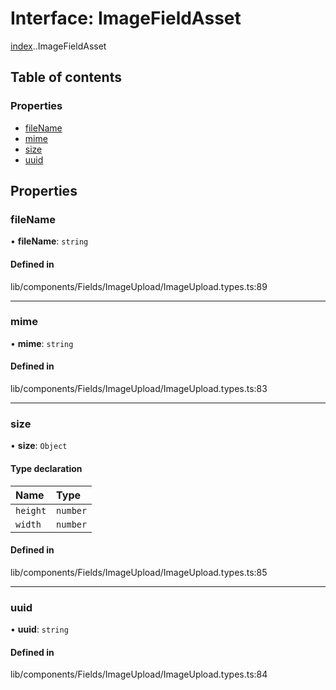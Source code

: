 # Interface: ImageFieldAsset

[index](../wiki/index).[<internal>](../wiki/index.%3Cinternal%3E).ImageFieldAsset

## Table of contents

### Properties

- [fileName](../wiki/index.%3Cinternal%3E.ImageFieldAsset#filename)
- [mime](../wiki/index.%3Cinternal%3E.ImageFieldAsset#mime)
- [size](../wiki/index.%3Cinternal%3E.ImageFieldAsset#size)
- [uuid](../wiki/index.%3Cinternal%3E.ImageFieldAsset#uuid)

## Properties

### fileName

• **fileName**: `string`

#### Defined in

lib/components/Fields/ImageUpload/ImageUpload.types.ts:89

___

### mime

• **mime**: `string`

#### Defined in

lib/components/Fields/ImageUpload/ImageUpload.types.ts:83

___

### size

• **size**: `Object`

#### Type declaration

| Name | Type |
| :------ | :------ |
| `height` | `number` |
| `width` | `number` |

#### Defined in

lib/components/Fields/ImageUpload/ImageUpload.types.ts:85

___

### uuid

• **uuid**: `string`

#### Defined in

lib/components/Fields/ImageUpload/ImageUpload.types.ts:84
